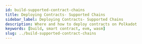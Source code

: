 ```yaml
---
id: build-supported-contract-chains
title: Deploying Contracts- Supported Chains
sidebar_label: Deploying Contracts- Supported Chains
description: Where and how to deploy contracts on Polkadot
keywords: [build, smart contract, evm, wasm]
slug: ../build-supported-contract-chains
---
```

